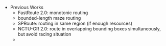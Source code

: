 * Previous Works
	* FastRoute 2.0: monotonic routing
	* bounded-length maze routing
	* SPRoute: routing in same region (if enough resources)
	* NCTU-GR 2.0: route in overlapping bounding boxes simultaneously, but avoid racing situation
	* 